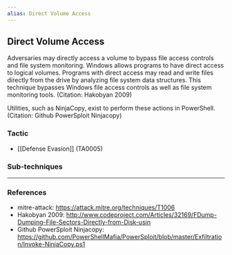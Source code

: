 ```yaml
---
alias: Direct Volume Access
---
```


## Direct Volume Access

Adversaries may directly access a volume to bypass file access controls and file system monitoring. Windows allows programs to have direct access to logical volumes. Programs with direct access may read and write files directly from the drive by analyzing file system data structures. This technique bypasses Windows file access controls as well as file system monitoring tools. (Citation: Hakobyan 2009)

Utilities, such as NinjaCopy, exist to perform these actions in PowerShell. (Citation: Github PowerSploit Ninjacopy)


### Tactic

- [[Defense Evasion]] (TA0005)

### Sub-techniques


---
### References

- mitre-attack: https://attack.mitre.org/techniques/T1006
- Hakobyan 2009: http://www.codeproject.com/Articles/32169/FDump-Dumping-File-Sectors-Directly-from-Disk-usin
- Github PowerSploit Ninjacopy: https://github.com/PowerShellMafia/PowerSploit/blob/master/Exfiltration/Invoke-NinjaCopy.ps1
